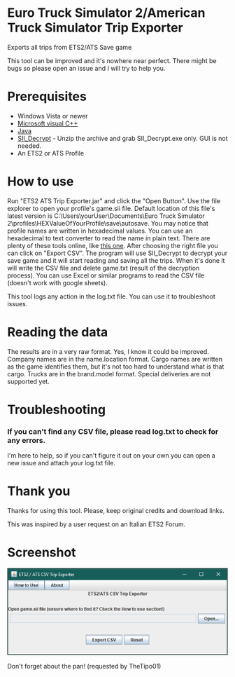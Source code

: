 # Euro Truck Simulator 2/American Truck Simulator Trip Exporter
Exports all trips from ETS2/ATS Save game

This tool can be improved and it's nowhere near perfect. There might be bugs so please open an issue and I will try to help you.

# Prerequisites
* Windows Vista or newer
* [Microsoft visual C++](https://support.microsoft.com/help/2977003/the-latest-supported-visual-c-downloads)
* [Java](https://www.java.com/download/)
* [SII_Decrypt](https://forum.scssoft.com/viewtopic.php?t=245874) - Unzip the archive and grab SII_Decrypt.exe only. GUI is not needed.
* An ETS2 or ATS Profile

# How to use
Run "ETS2 ATS Trip Exporter.jar" and click the "Open Button". Use the file explorer to open your profile's game.sii file.
Default location of this file's latest version is C:\Users\yourUser\Documents\Euro Truck Simulator 2\profiles\HEXValueOfYourProfile\save\autosave. You may notice that profile names are written in hexadecimal values. You can use an hexadecimal to text converter to read the name in plain text. There are plenty of these tools online, like [this one](https://www.browserling.com/tools/hex-to-text).
After choosing the right file you can click on "Export CSV". The program will use SII_Decrypt to decrypt your save game and it will start reading and saving all the trips. When it's done it will write the CSV file and delete game.txt (result of the decryption process).
You can use Excel or similar programs to read the CSV file (doesn't work with google sheets).

This tool logs any action in the log.txt file. You can use it to troubleshoot issues.

# Reading the data
The results are in a very raw format. Yes, I know it could be improved.
Company names are in the name.location format.
Cargo names are written as the game identifies them, but it's not too hard to understand what is that cargo. 
Trucks are in the brand.model format.
Special deliveries are not supported yet.

# Troubleshooting
### If you can't find any CSV file, please read log.txt to check for any errors.
I'm here to help, so if you can't figure it out on your own you can open a new issue and attach your log.txt file.

# Thank you
Thanks for using this tool. 
Please, keep original credits and download links.

This was inspired by a user request on an Italian ETS2 Forum.

# Screenshot

<img align="canter" src="screenshots/gui.PNG">

Don't forget about the pan! (requested by TheTipo01)
